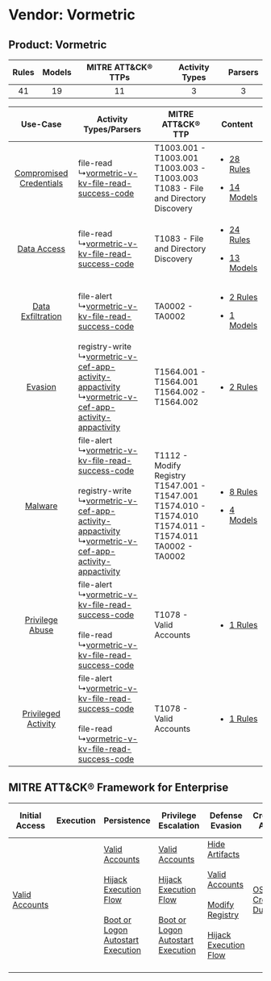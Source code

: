 Vendor: Vormetric
=================
Product: Vormetric
------------------
| Rules | Models | MITRE ATT&CK® TTPs | Activity Types | Parsers |
|:-----:|:------:|:------------------:|:--------------:|:-------:|
|  41   |   19   |         11         |       3        |    3    |

|    Use-Case    | Activity Types/Parsers    | MITRE ATT&CK® TTP    | Content    |
|:----:| ---- | ---- | ---- |
| [Compromised Credentials](../../../UseCases/uc_compromised_credentials.md) |  file-read<br> ↳[vormetric-v-kv-file-read-success-code](Ps/pC_vormetricvkvfilereadsuccesscode.md)<br>    | T1003.001 - T1003.001<br>T1003.003 - T1003.003<br>T1083 - File and Directory Discovery<br>    | [<ul><li>28 Rules</li></ul><ul><li>14 Models</li></ul>](RM/r_m_vormetric_vormetric_Compromised_Credentials.md) |
|    [Data Access](../../../UseCases/uc_data_access.md)    |  file-read<br> ↳[vormetric-v-kv-file-read-success-code](Ps/pC_vormetricvkvfilereadsuccesscode.md)<br>    | T1083 - File and Directory Discovery<br>    | [<ul><li>24 Rules</li></ul><ul><li>13 Models</li></ul>](RM/r_m_vormetric_vormetric_Data_Access.md)    |
|       [Data Exfiltration](../../../UseCases/uc_data_exfiltration.md)       |  file-alert<br> ↳[vormetric-v-kv-file-read-success-code](Ps/pC_vormetricvkvfilereadsuccesscode.md)<br>    | TA0002 - TA0002<br>    | [<ul><li>2 Rules</li></ul><ul><li>1 Models</li></ul>](RM/r_m_vormetric_vormetric_Data_Exfiltration.md)         |
|    [Evasion](../../../UseCases/uc_evasion.md)    |  registry-write<br> ↳[vormetric-v-cef-app-activity-appactivity](Ps/pC_vormetricvcefappactivityappactivity.md)<br> ↳[vormetric-v-cef-app-activity-appactivity](Ps/pC_vormetricvcefappactivityappactivity.md)<br>    | T1564.001 - T1564.001<br>T1564.002 - T1564.002<br>    | [<ul><li>2 Rules</li></ul>](RM/r_m_vormetric_vormetric_Evasion.md)    |
|    [Malware](../../../UseCases/uc_malware.md)    |  file-alert<br> ↳[vormetric-v-kv-file-read-success-code](Ps/pC_vormetricvkvfilereadsuccesscode.md)<br><br> registry-write<br> ↳[vormetric-v-cef-app-activity-appactivity](Ps/pC_vormetricvcefappactivityappactivity.md)<br> ↳[vormetric-v-cef-app-activity-appactivity](Ps/pC_vormetricvcefappactivityappactivity.md)<br> | T1112 - Modify Registry<br>T1547.001 - T1547.001<br>T1574.010 - T1574.010<br>T1574.011 - T1574.011<br>TA0002 - TA0002<br> | [<ul><li>8 Rules</li></ul><ul><li>4 Models</li></ul>](RM/r_m_vormetric_vormetric_Malware.md)    |
|         [Privilege Abuse](../../../UseCases/uc_privilege_abuse.md)         |  file-alert<br> ↳[vormetric-v-kv-file-read-success-code](Ps/pC_vormetricvkvfilereadsuccesscode.md)<br><br> file-read<br> ↳[vormetric-v-kv-file-read-success-code](Ps/pC_vormetricvkvfilereadsuccesscode.md)<br>    | T1078 - Valid Accounts<br>    | [<ul><li>1 Rules</li></ul>](RM/r_m_vormetric_vormetric_Privilege_Abuse.md)    |
|     [Privileged Activity](../../../UseCases/uc_privileged_activity.md)     |  file-alert<br> ↳[vormetric-v-kv-file-read-success-code](Ps/pC_vormetricvkvfilereadsuccesscode.md)<br><br> file-read<br> ↳[vormetric-v-kv-file-read-success-code](Ps/pC_vormetricvkvfilereadsuccesscode.md)<br>    | T1078 - Valid Accounts<br>    | [<ul><li>1 Rules</li></ul>](RM/r_m_vormetric_vormetric_Privileged_Activity.md)    |

MITRE ATT&CK® Framework for Enterprise
--------------------------------------
| Initial Access                                                      | Execution | Persistence                                                                                                                                                                                                                         | Privilege Escalation                                                                                                                                                                                                                | Defense Evasion                                                                                                                                                                                                                                                                      | Credential Access                                                          | Discovery                                                                         | Lateral Movement | Collection | Command and Control | Exfiltration | Impact |
| ------------------------------------------------------------------- | --------- | ----------------------------------------------------------------------------------------------------------------------------------------------------------------------------------------------------------------------------------- | ----------------------------------------------------------------------------------------------------------------------------------------------------------------------------------------------------------------------------------- | ------------------------------------------------------------------------------------------------------------------------------------------------------------------------------------------------------------------------------------------------------------------------------------ | -------------------------------------------------------------------------- | --------------------------------------------------------------------------------- | ---------------- | ---------- | ------------------- | ------------ | ------ |
| [Valid Accounts](https://attack.mitre.org/techniques/T1078)<br><br> |           | [Valid Accounts](https://attack.mitre.org/techniques/T1078)<br><br>[Hijack Execution Flow](https://attack.mitre.org/techniques/T1574)<br><br>[Boot or Logon Autostart Execution](https://attack.mitre.org/techniques/T1547)<br><br> | [Valid Accounts](https://attack.mitre.org/techniques/T1078)<br><br>[Hijack Execution Flow](https://attack.mitre.org/techniques/T1574)<br><br>[Boot or Logon Autostart Execution](https://attack.mitre.org/techniques/T1547)<br><br> | [Hide Artifacts](https://attack.mitre.org/techniques/T1564)<br><br>[Valid Accounts](https://attack.mitre.org/techniques/T1078)<br><br>[Modify Registry](https://attack.mitre.org/techniques/T1112)<br><br>[Hijack Execution Flow](https://attack.mitre.org/techniques/T1574)<br><br> | [OS Credential Dumping](https://attack.mitre.org/techniques/T1003)<br><br> | [File and Directory Discovery](https://attack.mitre.org/techniques/T1083)<br><br> |                  |            |                     |              |        |